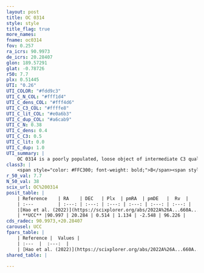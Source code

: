 ```yaml
---
layout: post
title: OC 0314
style: style
title_flag: true
more_names: 
fname: oc0314
fov: 0.257
ra_icrs: 90.9973
de_icrs: 20.28407
glon: 189.57291
glat: -0.78726
r50: 7.7
plx: 0.51445
UTI: "0.26"
UTI_COLOR: "#fdd9c3"
UTI_C_N_COL: "#fff1d4"
UTI_C_dens_COL: "#fff4d6"
UTI_C_C3_COL: "#ffffe8"
UTI_C_lit_COL: "#e0a6b3"
UTI_C_dup_COL: "#a6cab9"
UTI_C_N: 0.38
UTI_C_dens: 0.4
UTI_C_C3: 0.5
UTI_C_lit: 0.0
UTI_C_dup: 1.0
UTI_summary: |
    OC 0314 is a poorly populated, loose object of intermediate C3 quality. It was recently reported in the literature.
class3: |
    <span style="color: #FFC300; font-weight: bold;">B</span><span style="color: #FFC300; font-weight: bold;">B</span>
r_50_val: 7.7
N_50_val: 38
scix_url: OC%200314
posit_table: |
    | Reference    | RA    | DEC   | Plx  | pmRA  | pmDE   |  Rv  |
    | :---         | :---: | :---: | :---: | :---: | :---: | :---: |
    |[Hao et al. (2022)](https://scixplorer.org/abs/2022A%26A...660A...4H) | 90.991 | 20.277 | 0.535 | 1.123 | -2.57 | 37.59 |
    | **UCC** |90.997 | 20.284 | 0.514 | 1.134 | -2.548 | 96.226 | 
cds_radec: 90.9973,+20.28407
carousel: UCC
fpars_table: |
    | Reference |  Values |
    | :---  |  :---:  |
    | [Hao et al. (2022)](https://scixplorer.org/abs/2022A%26A...660A...4H) | `AG=2.44, age=7.0, Z=0.027` |
shared_table: |
    
---
```

